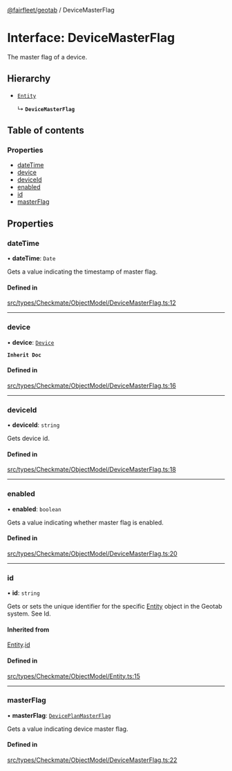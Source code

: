 [@fairfleet/geotab](../README.md) / DeviceMasterFlag

# Interface: DeviceMasterFlag

The master flag of a device.

## Hierarchy

- [`Entity`](Entity.md)

  ↳ **`DeviceMasterFlag`**

## Table of contents

### Properties

- [dateTime](DeviceMasterFlag.md#datetime)
- [device](DeviceMasterFlag.md#device)
- [deviceId](DeviceMasterFlag.md#deviceid)
- [enabled](DeviceMasterFlag.md#enabled)
- [id](DeviceMasterFlag.md#id)
- [masterFlag](DeviceMasterFlag.md#masterflag)

## Properties

### dateTime

• **dateTime**: `Date`

Gets a value indicating the timestamp of master flag.

#### Defined in

[src/types/Checkmate/ObjectModel/DeviceMasterFlag.ts:12](https://github.com/fairfleet/geotab/blob/d57d931/src/types/Checkmate/ObjectModel/DeviceMasterFlag.ts#L12)

___

### device

• **device**: [`Device`](Device.md)

**`Inherit Doc`**

#### Defined in

[src/types/Checkmate/ObjectModel/DeviceMasterFlag.ts:16](https://github.com/fairfleet/geotab/blob/d57d931/src/types/Checkmate/ObjectModel/DeviceMasterFlag.ts#L16)

___

### deviceId

• **deviceId**: `string`

Gets device id.

#### Defined in

[src/types/Checkmate/ObjectModel/DeviceMasterFlag.ts:18](https://github.com/fairfleet/geotab/blob/d57d931/src/types/Checkmate/ObjectModel/DeviceMasterFlag.ts#L18)

___

### enabled

• **enabled**: `boolean`

Gets a value indicating whether master flag is enabled.

#### Defined in

[src/types/Checkmate/ObjectModel/DeviceMasterFlag.ts:20](https://github.com/fairfleet/geotab/blob/d57d931/src/types/Checkmate/ObjectModel/DeviceMasterFlag.ts#L20)

___

### id

• **id**: `string`

Gets or sets the unique identifier for the specific [Entity](Entity.md) object in the Geotab system. See Id.

#### Inherited from

[Entity](Entity.md).[id](Entity.md#id)

#### Defined in

[src/types/Checkmate/ObjectModel/Entity.ts:15](https://github.com/fairfleet/geotab/blob/d57d931/src/types/Checkmate/ObjectModel/Entity.ts#L15)

___

### masterFlag

• **masterFlag**: [`DevicePlanMasterFlag`](../README.md#deviceplanmasterflag)

Gets a value indicating device master flag.

#### Defined in

[src/types/Checkmate/ObjectModel/DeviceMasterFlag.ts:22](https://github.com/fairfleet/geotab/blob/d57d931/src/types/Checkmate/ObjectModel/DeviceMasterFlag.ts#L22)
